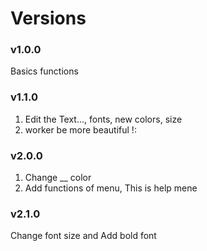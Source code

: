 # Versions

### v1.0.0
Basics functions

### v1.1.0
1. Edit the Text..., fonts, new colors, size
2. worker be more beautiful !:

### v2.0.0
1. Change __ color
2. Add functions of menu, This is help mene

### v2.1.0
Change font size and Add bold font
